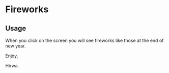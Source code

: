 # Fireworks

## Usage

When you click on the screen you will see fireworks like those at the end of new year.


Enjoy,

Hirwa.
